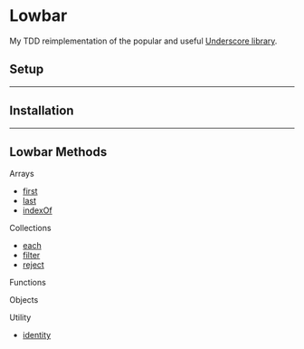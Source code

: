 # Lowbar

My TDD reimplementation of the popular and useful [Underscore library](http://underscorejs.org/).

## Setup

___

##  Installation

___

## Lowbar Methods

Arrays
* [first](http://underscorejs.org/#first)
* [last](http://underscorejs.org/#last)
* [indexOf](http://underscorejs.org/#indexOf)


Collections
* [each](http://underscorejs.org/#each)
* [filter](http://underscorejs.org/#filter)
* [reject](http://underscorejs.org/#reject)


Functions


Objects


Utility
* [identity](http://underscorejs.org/#identity)

